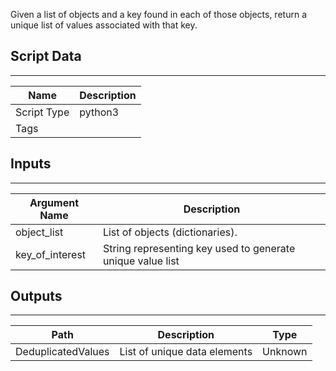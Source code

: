 Given a list of objects and a key found in each of those objects, return a unique list of values associated with that key.

## Script Data
---

| **Name** | **Description** |
| --- | --- |
| Script Type | python3 |
| Tags |  |

## Inputs
---

| **Argument Name** | **Description** |
| --- | --- |
| object_list | List of objects \(dictionaries\). |
| key_of_interest | String representing key used to generate unique value list |

## Outputs
---

| **Path** | **Description** | **Type** |
| --- | --- | --- |
| DeduplicatedValues | List of unique data elements | Unknown |
